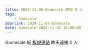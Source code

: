 ```yaml
---
title: 2024-11-05-Gamesale 違規 0 人
tags:
    - Gamesale
abbrlink: 2024-11-05-Gamesale
date: Gamesale-2024-11-05 12:00:00
---
```

Gamesale 板 [板規連結](https://www.ptt.cc/bbs/Gossiping/M.1637425085.A.07D.html)
昨天違規 0 人
